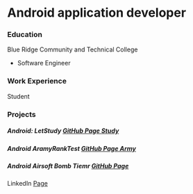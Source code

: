 # Android application developer

### Education
Blue Ridge Community and Technical College
- Software Engineer

### Work Experience
Student


### Projects
##### Android: LetStudy [GitHub Page Study](https://github.com/spamshot/LetStudy)
##### Android AramyRankTest [GitHub Page Army](https://github.com/spamshot/ArmyRankTest)
##### Android Airsoft Bomb Tiemr [GitHub Page](https://github.com/spamshot/RandomBomb)

































LinkedIn [Page](https://www.linkedin.com/in/kylanhill001/)
